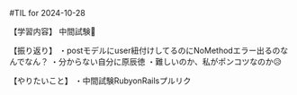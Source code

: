 #TIL for 2024-10-28

【学習内容】
中間試験🐯

【振り返り】
・postモデルにuser紐付けしてるのにNoMethodエラー出るのなんでなん？
・分からない自分に原辰徳
・難しいのか、私がポンコツなのか😥

【やりたいこと】
・中間試験RubyonRailsプルリク